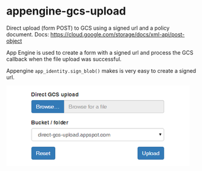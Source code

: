 # appengine-gcs-upload
Direct upload (form POST) to GCS using a signed url and a policy document.
  Docs: https://cloud.google.com/storage/docs/xml-api/post-object

App Engine is used to create a form with a signed url and process the GCS callback when the file upload was successful.

Appengine `app_identity.sign_blob()` makes is very easy to create a signed url. 

![example](/static/direct-gcs-upload.png)
